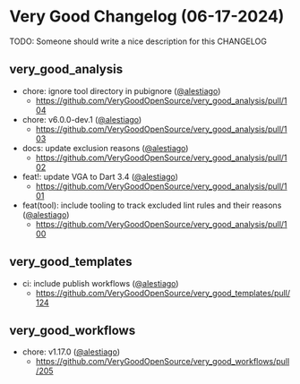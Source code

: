 # Very Good Changelog (06-17-2024)

TODO: Someone should write a nice description for this CHANGELOG

## very_good_analysis
- chore: ignore tool directory in pubignore ([@alestiago](https://github.com/alestiago))
	- https://github.com/VeryGoodOpenSource/very_good_analysis/pull/104
- chore: v6.0.0-dev.1 ([@alestiago](https://github.com/alestiago))
	- https://github.com/VeryGoodOpenSource/very_good_analysis/pull/103
- docs: update exclusion reasons ([@alestiago](https://github.com/alestiago))
	- https://github.com/VeryGoodOpenSource/very_good_analysis/pull/102
- feat!: update VGA to Dart 3.4 ([@alestiago](https://github.com/alestiago))
	- https://github.com/VeryGoodOpenSource/very_good_analysis/pull/101
- feat(tool): include tooling to track excluded lint rules and their reasons ([@alestiago](https://github.com/alestiago))
	- https://github.com/VeryGoodOpenSource/very_good_analysis/pull/100

## very_good_templates
- ci: include publish workflows ([@alestiago](https://github.com/alestiago))
	- https://github.com/VeryGoodOpenSource/very_good_templates/pull/124

## very_good_workflows
- chore: v1.17.0 ([@alestiago](https://github.com/alestiago))
	- https://github.com/VeryGoodOpenSource/very_good_workflows/pull/205
